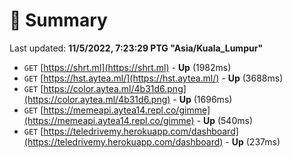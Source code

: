# 📖 Summary
Last updated: **11/5/2022, 7:23:29 PTG "Asia/Kuala_Lumpur"**

- `GET` [https://shrt.ml](https://shrt.ml) - **Up** (1982ms)
- `GET` [https://hst.aytea.ml/](https://hst.aytea.ml/) - **Up** (3688ms)
- `GET` [https://color.aytea.ml/4b31d6.png](https://color.aytea.ml/4b31d6.png) - **Up** (1696ms)
- `GET` [https://memeapi.aytea14.repl.co/gimme](https://memeapi.aytea14.repl.co/gimme) - **Up** (540ms)
- `GET` [https://teledrivemy.herokuapp.com/dashboard](https://teledrivemy.herokuapp.com/dashboard) - **Up** (237ms)
